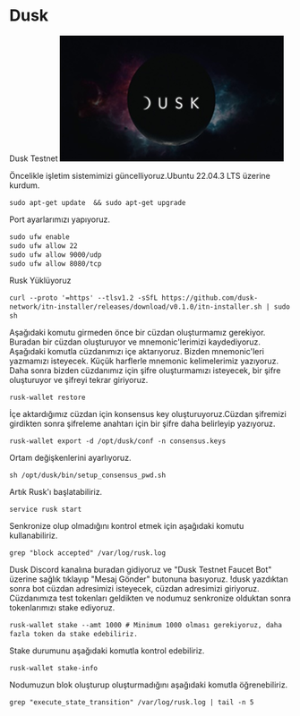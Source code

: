 # Dusk
Dusk Testnet
<img src="https://github.com/hakandemirdev/Dusk/blob/d33e021854f35b38bb1b835c18f97e7973ce4eb6/dusk-network2.jpg" width="auto">

Öncelikle işletim sistemimizi güncelliyoruz.Ubuntu 22.04.3 LTS üzerine kurdum.
```
sudo apt-get update  && sudo apt-get upgrade
```
Port ayarlarımızı yapıyoruz.
```
sudo ufw enable
sudo ufw allow 22
sudo ufw allow 9000/udp
sudo ufw allow 8080/tcp
```
Rusk Yüklüyoruz
```
curl --proto '=https' --tlsv1.2 -sSfL https://github.com/dusk-network/itn-installer/releases/download/v0.1.0/itn-installer.sh | sudo sh
```
Aşağıdaki komutu girmeden önce bir cüzdan oluşturmamız gerekiyor. Buradan bir cüzdan oluşturuyor ve mnemonic'lerimizi kaydediyoruz.
Aşağıdaki komutla cüzdanımızı içe aktarıyoruz. Bizden mnemonic'leri yazmamızı isteyecek. Küçük harflerle mnemonic kelimelerimiz yazıyoruz.
Daha sonra bizden cüzdanımız için şifre oluşturmamızı isteyecek, bir şifre oluşturuyor ve şifreyi tekrar giriyoruz.
```
rusk-wallet restore
```
İçe aktardığımız cüzdan için konsensus key oluşturuyoruz.Cüzdan şifremizi girdikten sonra şifreleme anahtarı için bir şifre daha belirleyip yazıyoruz.
```
rusk-wallet export -d /opt/dusk/conf -n consensus.keys
```
Ortam değişkenlerini ayarlıyoruz.
```
sh /opt/dusk/bin/setup_consensus_pwd.sh
```
Artık Rusk'ı başlatabiliriz.
```
service rusk start
```
Senkronize olup olmadığını kontrol etmek için aşağıdaki komutu kullanabiliriz.
```
grep "block accepted" /var/log/rusk.log
```
Dusk Discord kanalına buradan gidiyoruz ve "Dusk Testnet Faucet Bot" üzerine sağlık tıklayıp "Mesaj Gönder" butonuna basıyoruz.
!dusk yazdıktan sonra bot cüzdan adresimizi isteyecek, cüzdan adresimizi giriyoruz.
Cüzdanımıza test tokenları geldikten ve nodumuz senkronize olduktan sonra tokenlarımızı stake ediyoruz.
```
rusk-wallet stake --amt 1000 # Minimum 1000 olması gerekiyoruz, daha fazla token da stake edebiliriz.
```
Stake durumunu aşağıdaki komutla kontrol edebiliriz.
```
rusk-wallet stake-info
```
Nodumuzun blok oluşturup oluşturmadığını aşağıdaki komutla öğrenebiliriz.
```
grep "execute_state_transition" /var/log/rusk.log | tail -n 5
```

